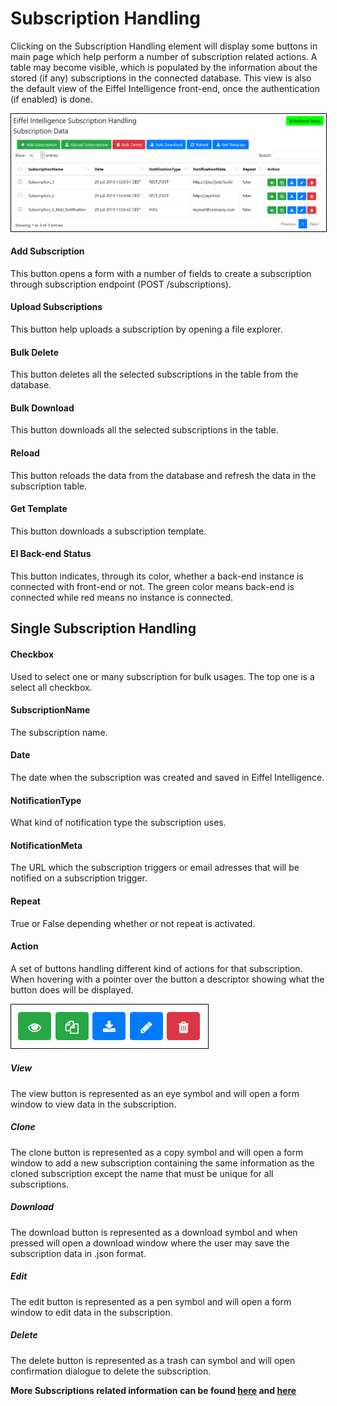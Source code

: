 # Subscription Handling

Clicking on the Subscription Handling element will display some buttons in main
page which help perform a number of subscription related actions. A table may
become visible, which is populated by the information about the stored (if any)
subscriptions in the connected database. This view is also the default view of
the Eiffel Intelligence front-end, once the authentication (if enabled) is done.

<kbd>
    <img style="border:1px solid black" src="images/subscription_overview.png"></img>
</kbd>

#### Add Subscription
This button opens a form with a number of fields to create a subscription
through subscription endpoint (POST /subscriptions).
#### Upload Subscriptions
This button help uploads a subscription by opening a file explorer.
#### Bulk Delete
This button deletes all the selected subscriptions in the table from the
database.
#### Bulk Download
This button downloads all the selected subscriptions in the table.
#### Reload
This button reloads the data from the database and refresh the data in the
subscription table.
#### Get Template
This button downloads a subscription template.
#### EI Back-end Status
This button indicates, through its color, whether a back-end instance is
connected with front-end or not. The green color means back-end is connected
while red means no instance is connected.

## Single Subscription Handling

#### Checkbox
Used to select one or many subscription for bulk usages. The top one is a
select all checkbox.
#### SubscriptionName
The subscription name.
#### Date
The date when the subscription was created and saved in Eiffel Intelligence.
#### NotificationType
What kind of notification type the subscription uses.
#### NotificationMeta
The URL which the subscription triggers or email adresses that will be notified on
a subscription trigger.
#### Repeat
True or False depending whether or not repeat is activated.
#### Action
A set of buttons handling different kind of actions for that subscription.
When hovering with a pointer over the button a descriptor showing what the button
does will be displayed.

<kbd>
    <img style="border:1px solid black" src="images/subscription_buttons.png"></img>
</kbd>

##### View
The view button is represented as an eye symbol and will open a form window to view data in
the subscription.
##### Clone
The clone button is represented as a copy symbol and will open a form window to add a new
subscription containing the same information as the cloned subscription except
the name that must be unique for all subscriptions.
##### Download
The download button is represented as a download symbol and when pressed will open a
download window where the user may save the subscription data in .json format.
##### Edit
The edit button is represented as a pen symbol and will open a form window to edit data in
the subscription.
##### Delete
The delete button is represented as a trash can symbol and will open confirmation dialogue
to delete the subscription.

**More Subscriptions related information can be found [here](https://github.com/eiffel-community/eiffel-intelligence/tree/master/wiki/markdown/subscription-API.md) and [here](https://github.com/eiffel-community/eiffel-intelligence/tree/master/wiki/subscriptions.md)**
